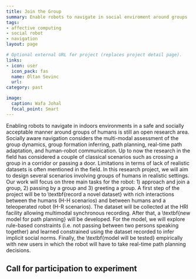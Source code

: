 ```yaml
---
title: Join the Group
summary: Enable robots to navigate in social enviroment around groups
tags:
- affective computing
- social robot
- navigation
layout: page

# Optional external URL for project (replaces project detail page).
links:
- icon: user
  icon_pack: fas
  name: Oltan Sevinc
  url: 
category: past

image:
  caption: Wafa Johal
  focal_point: Smart
---
```


Enabling robots to navigate in indoors environments in a safe and socially acceptable manner around groups of humans is still an open research area. Socially aware navigation considers the multi-modal assessment of the group dynamics, group formation inferring, path planning, real-time path adaptation, and human-robot communication.
Up to now the research in the field has considered a couple of classical scenarios such as crossing a group in a corridor or passing a door. Limitations in terms of lack of realistic datasets is often mentioned in the field. In this research project, we will aim to design several scenarios involving groups of humans in realistic settings. Our work will focus on three main tasks for the robot: 1) approach and join a group, 2) passing by a group and 3) greeting a group. A first step of the project will be to \textbf{record a novel dataset} with rich interactions between the humans (H-H scenarios) and between humans and a teleoperated robot (H-R scenarios). The dataset will be collected at the HRI facility allowing multimodal synchronous recording. After that, a \textbf{new model for path planning} will be developed. For the model, we will explore rule-based constraints (i.e. not passing between two persons speaking together) and learned constrained using the dataset recorded to infer implicit social norms. Finally, the \textbf{model will be tested} empirically with new users in which the robot will have to take real-time path planning decisions.

## Call for participation to experiment

